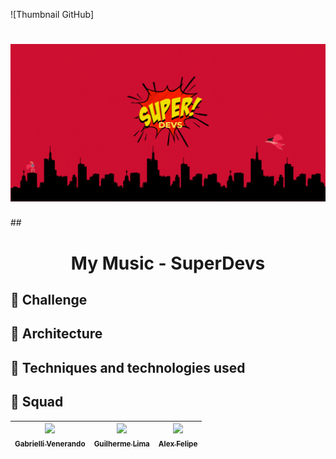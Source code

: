![Thumbnail GitHub]<h1 align="center"><img alt="MyMusic" title="#Mysic" src="banner.gif" /></h1>
##<h1 align="center">My Music - SuperDevs</h1>




## :dart: Challenge
## :triangular_ruler: Architecture
## :wrench: Techniques and technologies used
## :busts_in_silhouette: Squad
| [<img src="https://avatars.githubusercontent.com/u/107216833?v=4" width=115><br><sub>Gabrielli Venerando</sub>](https://github.com/gabivenerando) |  [<img src="https://avatars.githubusercontent.com/u/30351153?v=4" width=115><br><sub>Guilherme Lima</sub>](https://github.com/guilhermeonrails) |  [<img src="https://avatars.githubusercontent.com/u/8989346?v=4" width=115><br><sub>Alex Felipe</sub>](https://github.com/alexfelipe) |
| :---: | :---: | :---: |
